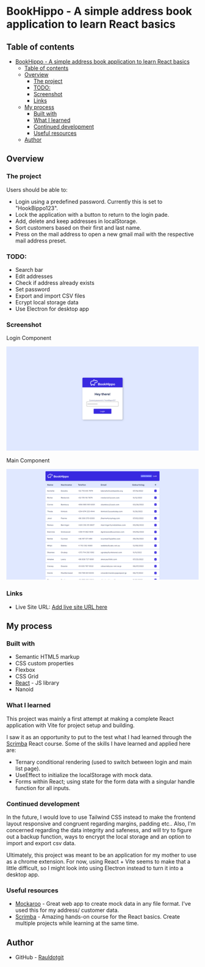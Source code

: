 # BookHippo - A simple address book application to learn React basics

## Table of contents

- [BookHippo - A simple address book application to learn React basics](#bookhippo---a-simple-address-book-application-to-learn-react-basics)
  - [Table of contents](#table-of-contents)
  - [Overview](#overview)
    - [The project](#the-project)
    - [TODO:](#todo)
    - [Screenshot](#screenshot)
    - [Links](#links)
  - [My process](#my-process)
    - [Built with](#built-with)
    - [What I learned](#what-i-learned)
    - [Continued development](#continued-development)
    - [Useful resources](#useful-resources)
  - [Author](#author)

## Overview

### The project

Users should be able to:

- Login using a predefined password. Currently this is set to "HookBippo123".
- Lock the application with a button to return to the login pade.
- Add, delete and keep addresses in localStorage.
- Sort customers based on their first and last name.
- Press on the mail address to open a new gmail mail with the respective mail address preset.


### TODO:
- Search bar
- Edit addresses
- Check if address already exists
- Set password
- Export and import CSV files
- Ecrypt local storage data
- Use Electron for desktop app 

### Screenshot

Login Component

![Login Component](./public/loginPageScreenshot.png)

Main Component

![Main Component](./public/mainPageScreenshot.png)

### Links

- Live Site URL: [Add live site URL here](https://your-live-site-url.com)

## My process

### Built with

- Semantic HTML5 markup
- CSS custom properties
- Flexbox
- CSS Grid
- [React](https://reactjs.org/) - JS library
- Nanoid


### What I learned

This project was mainly a first attempt at making a complete React application with Vite for project setup and building.

I saw it as an opportunity to put to the test what I had learned through the [Scrimba](https://scrimba.com/) React course. Some of the skills I have learned and applied here are:

- Ternary conditional rendering (used to switch between login and main list page).
- UseEffect to initialize the localStorage with mock data.
- Forms within React; using state for the form data with a singular handle function for all inputs.


### Continued development

In the future, I would love to use Tailwind CSS instead to make the frontend layout responsive and congruent regarding margins, padding etc.. Also, I'm concerned regarding the data integrity and safeness, and will try to figure out a backup function, ways to encrypt the local storage and an option to import and export csv data. 

Ultimately, this project was meant to be an application for my mother to use as a chrome extension. For now, using React + Vite seems to make that a little difficult, so I might look into using Electron instead to turn it into a desktop app. 

### Useful resources

- [Mockaroo](https://www.mockaroo.com/) - Great web app to create mock data in any file format. I've used this for my address/ customer data.
- [Scrimba](https://scrimba.com/learn/learnreact/) - Amazing hands-on course for the React basics. Create multiple projects while learning at the same time.


## Author

- GitHub - [Rauldotgit](https://github.com/rauldotgit/)



